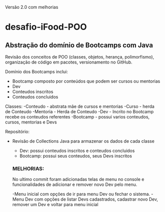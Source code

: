 Versão 2.0 com melhorias
# desafio-iFood-POO


## Abstração do domínio de Bootcamps com Java

Revisão dos conceitos de POO (classes, objetos, herança, polimorfismo), organização de código em pacotes, versionamento no GitHub.

Domínio dos Bootcamps inclui:
- Bootcamp composto por conteúdos que podem ser cursos ou mentorias
- Dev 
- Conteudos inscritos
- Conteudos concluidos

Classes:
-Conteudo - abstrata mãe de cursos e mentorias
-Curso - herda de Conteudo
-Mentoria - Herda de Conteudo
-Dev - Incrito no Bootcamp recebe os conteudos referentes 
-Bootcamp - possui varios conteudos, cursos, mentorias e Devs

Repositório:
- Revisão de Collections Java para armazenar os dados de cada classe
  - Dev: possui conteudos inscritos e conteudos concluidos
  - Bootcamp: possui seus conteudos, seus Devs inscritos
  
  
  ### MELHORIAS:
  
  No ultimo commit foram adicionadas telas de menu no console e funcionalidades de adicionar e remover novo Dev pelo menu.
  
  -Menu inicial com opções de ir para menu Dev ou fechar o sistema.
  -Menu Dev com opções de listar Devs cadastrados, cadastrar novo Dev, remover um Dev e voltar para menu inicial
  
  



